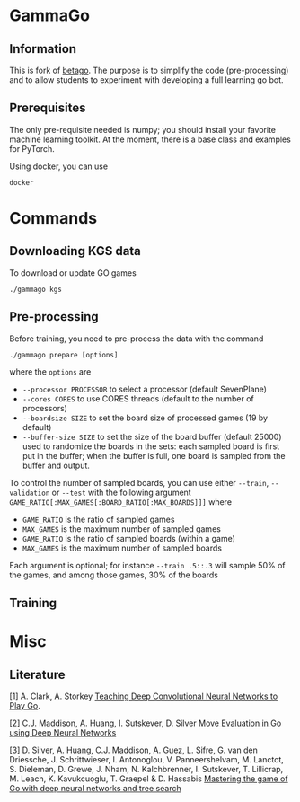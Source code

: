 # GammaGo 

## Information

This is fork of [betago](http://betago.github.com). The purpose is to simplify 
the code (pre-processing) and to allow students to experiment with
developing a full learning go bot.

## Prerequisites

The only pre-requisite needed is numpy; you should install your favorite 
machine learning toolkit. At the moment, there is a base class and examples 
for PyTorch.

Using docker, you can use 

```docker ```

# Commands

## Downloading KGS data

To download or update GO games
```
./gammago kgs
```

## Pre-processing

Before training, you need to pre-process the data with the command 

```./gammago prepare [options]```

where the `options` are

- `--processor PROCESSOR` to select a processor  (default SevenPlane)
- `--cores CORES` to use CORES threads (default to the number of processors)
- `--boardsize SIZE` to set the board size of processed games (19 by default)
- `--buffer-size SIZE` to set the size of the board buffer (default 25000) used to randomize the boards in the sets:
  each sampled board is first put in the buffer; when the buffer is full, one board is sampled from the buffer and output.

To control the number of sampled boards, you can use either `--train`, `--validation`
or `--test` with the following argument `GAME_RATIO[:MAX_GAMES[:BOARD_RATIO[:MAX_BOARDS]]]` where

- `GAME_RATIO` is the ratio of sampled games
- `MAX_GAMES` is the maximum number of sampled games
- `GAME_RATIO` is the ratio of sampled boards (within a game)
- `MAX_GAMES` is the maximum number of sampled boards

Each argument is optional; for instance `--train .5::.3` will sample 50% of the games, and among those games, 30% of the boards


## Training




# Misc

## Literature

[1] A. Clark, A. Storkey [Teaching Deep Convolutional Neural Networks to Play Go](http://arxiv.org/pdf/1412.3409v2.pdf).

[2] C.J. Maddison, A. Huang, I. Sutskever, D. Silver [Move Evaluation in Go using Deep Neural Networks](http://arxiv.org/pdf/1412.6564v2.pdf)

[3] D. Silver, A. Huang, C.J. Maddison,	A. Guez, L. Sifre, G. van den Driessche, J. Schrittwieser, I. Antonoglou, V. Panneershelvam, M. Lanctot, S. Dieleman, D. Grewe,	J. Nham, N. Kalchbrenner, I. Sutskever,	T. Lillicrap, M. Leach,	K. Kavukcuoglu,	T. Graepel	& D. Hassabis [Mastering the game of Go with deep neural networks and tree search](http://www.nature.com/nature/journal/v529/n7587/full/nature16961.html)
